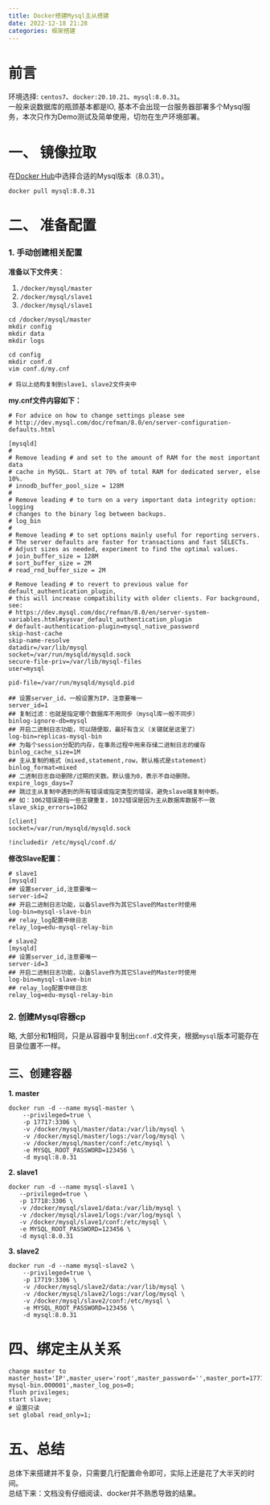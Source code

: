 ```yaml
---
title: Docker搭建Mysql主从搭建
date: 2022-12-18 21:28
categories: 框架搭建
---
```


# 前言  
环境选择: `centos7`、`docker:20.10.21`、`mysql:8.0.31`。  
一般来说数据库的瓶颈基本都是IO, 基本不会出现一台服务器部署多个Mysql服务，本次只作为Demo测试及简单使用，切勿在生产环境部署。  

# 一、 镜像拉取
在<a href="https://hub.docker.com/_/mysql/tags">Docker Hub</a>中选择合适的Mysql版本（8.0.31）。
```shell
docker pull mysql:8.0.31
```

# 二、 准备配置
### 1. 手动创建相关配置
**准备以下文件夹**：
1. `/docker/mysql/master`
2. `/docker/mysql/slave1`
3. `/docker/mysql/slave1`

```shell
cd /docker/mysql/master
mkdir config
mkdir data
mkdir logs

cd config
mkdir conf.d
vim conf.d/my.cnf

# 将以上结构复制到slave1、slave2文件夹中
```
**my.cnf文件内容如下：**
```shell
# For advice on how to change settings please see
# http://dev.mysql.com/doc/refman/8.0/en/server-configuration-defaults.html

[mysqld]
#
# Remove leading # and set to the amount of RAM for the most important data
# cache in MySQL. Start at 70% of total RAM for dedicated server, else 10%.
# innodb_buffer_pool_size = 128M
#
# Remove leading # to turn on a very important data integrity option: logging
# changes to the binary log between backups.
# log_bin
#
# Remove leading # to set options mainly useful for reporting servers.
# The server defaults are faster for transactions and fast SELECTs.
# Adjust sizes as needed, experiment to find the optimal values.
# join_buffer_size = 128M
# sort_buffer_size = 2M
# read_rnd_buffer_size = 2M

# Remove leading # to revert to previous value for default_authentication_plugin,
# this will increase compatibility with older clients. For background, see:
# https://dev.mysql.com/doc/refman/8.0/en/server-system-variables.html#sysvar_default_authentication_plugin
# default-authentication-plugin=mysql_native_password
skip-host-cache
skip-name-resolve
datadir=/var/lib/mysql
socket=/var/run/mysqld/mysqld.sock
secure-file-priv=/var/lib/mysql-files
user=mysql

pid-file=/var/run/mysqld/mysqld.pid

## 设置server_id，一般设置为IP，注意要唯一
server_id=1
## 复制过滤：也就是指定哪个数据库不用同步（mysql库一般不同步）
binlog-ignore-db=mysql
## 开启二进制日志功能，可以随便取，最好有含义（关键就是这里了）
log-bin=replicas-mysql-bin
## 为每个session分配的内存，在事务过程中用来存储二进制日志的缓存
binlog_cache_size=1M
## 主从复制的格式（mixed,statement,row，默认格式是statement）
binlog_format=mixed
## 二进制日志自动删除/过期的天数。默认值为0，表示不自动删除。
expire_logs_days=7
## 跳过主从复制中遇到的所有错误或指定类型的错误，避免slave端复制中断。
## 如：1062错误是指一些主键重复，1032错误是因为主从数据库数据不一致
slave_skip_errors=1062

[client]
socket=/var/run/mysqld/mysqld.sock

!includedir /etc/mysql/conf.d/
```
**修改Slave配置：**
```shell
# slave1
[mysqld]
## 设置server_id,注意要唯一
server-id=2  
## 开启二进制日志功能，以备Slave作为其它Slave的Master时使用
log-bin=mysql-slave-bin   
## relay_log配置中继日志
relay_log=edu-mysql-relay-bin  

# slave2
[mysqld]
## 设置server_id,注意要唯一
server-id=3  
## 开启二进制日志功能，以备Slave作为其它Slave的Master时使用
log-bin=mysql-slave-bin   
## relay_log配置中继日志
relay_log=edu-mysql-relay-bin  
```

### 2. 创建Mysql容器cp
略, 大部分和**1**相同，只是从容器中复制出`conf.d`文件夹，根据`mysql`版本可能存在目录位置不一样。

## 三、创建容器
**1. master**  
```shell
docker run -d --name mysql-master \
    --privileged=true \
    -p 17717:3306 \
    -v /docker/mysql/master/data:/var/lib/mysql \
    -v /docker/mysql/master/logs:/var/log/mysql \
    -v /docker/mysql/master/conf:/etc/mysql \
    -e MYSQL_ROOT_PASSWORD=123456 \
    -d mysql:8.0.31
```
**2. slave1**  
```shell
docker run -d --name mysql-slave1 \
   --privileged=true \
   -p 17718:3306 \
   -v /docker/mysql/slave1/data:/var/lib/mysql \
   -v /docker/mysql/slave1/logs:/var/log/mysql \
   -v /docker/mysql/slave1/conf:/etc/mysql \
   -e MYSQL_ROOT_PASSWORD=123456 \
   -d mysql:8.0.31
```

**3. slave2**  
```shell
docker run -d --name mysql-slave2 \
    --privileged=true \
    -p 17719:3306 \
    -v /docker/mysql/slave2/data:/var/lib/mysql \
    -v /docker/mysql/slave2/logs:/var/log/mysql \
    -v /docker/mysql/slave2/conf:/etc/mysql \
    -e MYSQL_ROOT_PASSWORD=123456 \
    -d mysql:8.0.31
```

# 四、绑定主从关系
```shell
change master to master_host='IP',master_user='root',master_password='',master_port=17717,master_log_file='replicas-mysql-bin.000001',master_log_pos=0;
flush privileges;
start slave;
# 设置只读
set global read_only=1;
```

# 五、总结
总体下来搭建并不复杂，只需要几行配置命令即可，实际上还是花了大半天的时间。  
总结下来：文档没有仔细阅读、docker并不熟悉导致的结果。